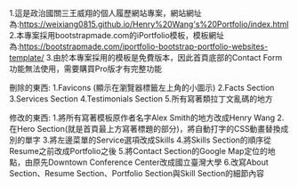 1.這是政治國關三王威翔的個人履歷網站專案，網站網址為:https://weixiang0815.github.io/Henry%20Wang's%20Portfolio/index.html
2.本專案採用bootstrapmade.com的iPortfolio模板，模板網址為:https://bootstrapmade.com/iportfolio-bootstrap-portfolio-websites-template/
3.由於本專案採用的模板是免費版本，因此首頁底部的Contact Form功能無法使用，需要購買Pro版才有完整功能

刪除的東西:
1.Favicons (顯示在瀏覽器標籤左上角的小圖示)
2.Facts Section
3.Services Section
4.Testimonials Section
5.所有寫著類拉丁文亂碼的地方

修改的東西:
1.將所有寫著模板原作者名字Alex Smith的地方改成Henry Wang
2.在Hero Section(就是首頁最上方寫著標題的部分)，將自動打字的CSS動畫替換成別的單字
3.將左邊菜單的Service選項改成Skills
4.將Skills Section的順序從Resume之前改成Portfolio之後
5.將Contact Section的Google Map定位的地點，由原先Downtown Conference Center改成國立臺灣大學
6.改寫About Section、Resume Section、Portfolio Section與Skill Section的細節內容